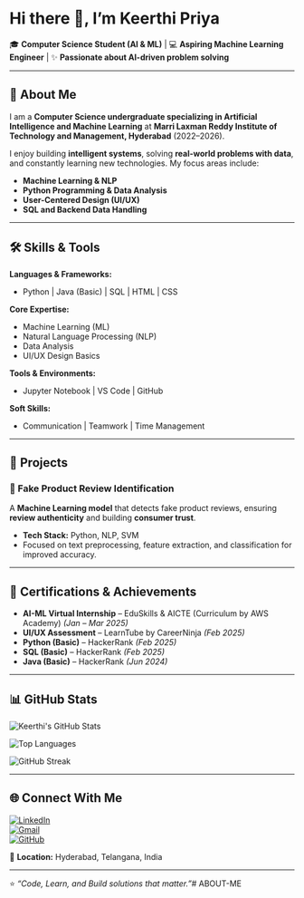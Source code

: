 # Hi there 👋, I’m Keerthi Priya  

🎓 **Computer Science Student (AI & ML)** | 💻 **Aspiring Machine Learning Engineer** | ✨ **Passionate about AI-driven problem solving**  

---

## 🚀 About Me  
I am a **Computer Science undergraduate specializing in Artificial Intelligence and Machine Learning** at **Marri Laxman Reddy Institute of Technology and Management, Hyderabad** (2022–2026).  

I enjoy building **intelligent systems**, solving **real-world problems with data**, and constantly learning new technologies. My focus areas include:  
- **Machine Learning & NLP**  
- **Python Programming & Data Analysis**  
- **User-Centered Design (UI/UX)**  
- **SQL and Backend Data Handling**  

---

## 🛠️ Skills & Tools  

**Languages & Frameworks:**  
- Python | Java (Basic) | SQL | HTML | CSS  

**Core Expertise:**  
- Machine Learning (ML)  
- Natural Language Processing (NLP)  
- Data Analysis  
- UI/UX Design Basics  

**Tools & Environments:**  
- Jupyter Notebook | VS Code | GitHub  

**Soft Skills:**  
- Communication | Teamwork | Time Management  

---

## 📌 Projects  

### 🔹 Fake Product Review Identification  
A **Machine Learning model** that detects fake product reviews, ensuring **review authenticity** and building **consumer trust**.  
- **Tech Stack:** Python, NLP, SVM  
- Focused on text preprocessing, feature extraction, and classification for improved accuracy.  

---

## 📜 Certifications & Achievements  

- **AI-ML Virtual Internship** – EduSkills & AICTE (Curriculum by AWS Academy) *(Jan – Mar 2025)*  
- **UI/UX Assessment** – LearnTube by CareerNinja *(Feb 2025)*  
- **Python (Basic)** – HackerRank *(Feb 2025)*  
- **SQL (Basic)** – HackerRank *(Feb 2025)*  
- **Java (Basic)** – HackerRank *(Jun 2024)*  

---

## 📊 GitHub Stats  

![Keerthi's GitHub Stats](https://github-readme-stats.vercel.app/api?username=YOUR-GITHUB-USERNAME&show_icons=true&theme=radical)  

![Top Languages](https://github-readme-stats.vercel.app/api/top-langs/?username=YOUR-GITHUB-USERNAME&layout=compact&theme=radical)  

![GitHub Streak](https://github-readme-streak-stats.herokuapp.com/?user=YOUR-GITHUB-USERNAME&theme=radical)  

---

## 🌐 Connect With Me  

[![LinkedIn](https://img.shields.io/badge/LinkedIn-0077B5?style=for-the-badge&logo=linkedin&logoColor=white)](https://www.linkedin.com/in/keerthi-priya-b8389131b)  
[![Gmail](https://img.shields.io/badge/Email-D14836?style=for-the-badge&logo=gmail&logoColor=white)](mailto:keerthikolloju2004@gmail.com)  
[![GitHub](https://img.shields.io/badge/GitHub-100000?style=for-the-badge&logo=github&logoColor=white)](https://github.com/YOUR-GITHUB-USERNAME)  

📍 **Location:** Hyderabad, Telangana, India  

---

⭐️ *“Code, Learn, and Build solutions that matter.”*# ABOUT-ME
